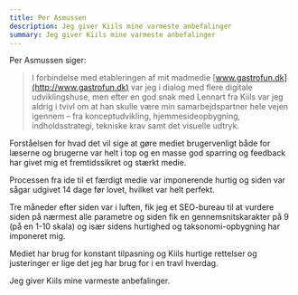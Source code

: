 ```yaml
---
title: Per Asmussen
description: Jeg giver Kiils mine varmeste anbefalinger
summary: Jeg giver Kiils mine varmeste anbefalinger
---
```


Per Asmussen siger:

> I forbindelse med etableringen af mit madmedie [www.gastrofun.dk](http://www.gastrofun.dk) var jeg i dialog med flere digitale udviklingshuse, men efter en god snak med Lennart fra Kiils var jeg aldrig i tvivl om at han skulle være min samarbejdspartner hele vejen igennem – fra konceptudvikling, hjemmesideopbygning, indholdsstrategi, tekniske krav samt det visuelle udtryk.

Forståelsen for hvad det vil sige at gøre mediet brugervenligt både for læserne og brugerne var helt i top og en masse god sparring og feedback har givet mig et fremtidssikret og stærkt medie.


Processen fra ide til et færdigt medie var imponerende hurtig og siden var sågar udgivet 14 dage før lovet, hvilket var helt perfekt.

Tre måneder efter siden var i luften, fik jeg et SEO-bureau til at vurdere siden på nærmest alle parametre og siden fik en gennemsnitskarakter på 9 (på en 1-10 skala) og især sidens hurtighed og taksonomi-opbygning har imponeret mig.

Mediet har brug for konstant tilpasning og Kiils hurtige rettelser og justeringer er lige det jeg har brug for i en travl hverdag.

Jeg giver Kiils mine varmeste anbefalinger.
